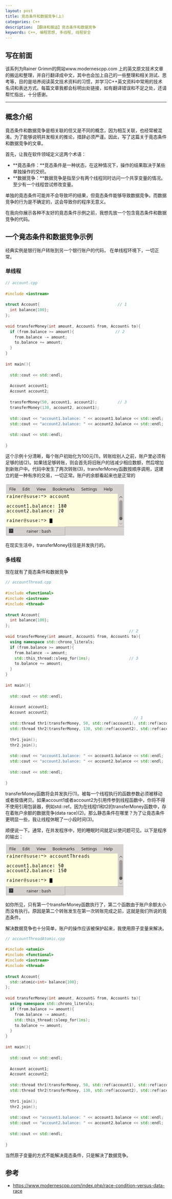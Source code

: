 ```yaml
---
layout: post
title: 竞态条件和数据竞争(上)
categories: C++
description: 【翻译和搬运】竞态条件和数据竞争
keywords: C++, 编程思想, 多线程, 线程安全
---
```

## 写在前面

该系列为Rainer Grimm的网站www.modernescpp.com 上的英文原文技术文章的搬运和整理，并自行翻译成中文，其中也会加上自己的一些整理和相关测试、思考等，目的是培养阅读英文技术资料的习惯，并学习C++英文资料中常用的技术名词和表达方式。每篇文章我都会标明出处链接，如有翻译错误和不足之处，还请帮忙指出，十分感谢。

------



## 概念介绍

竟态条件和数据竞争是相关联的但又是不同的概念，因为相互关联，也经常被混淆。为了能够说明并发相关的推论，措辞必须严谨。因此，写了这篇关于竟态条件和数据竞争的文章。

首先，让我在软件领域定义这两个术语：

- **竟态条件：**竞态条件是一种状态，在这种情况下，操作的结果取决于某些单独操作的交织。
- **数据竞争：**数据竞争是指至少有两个线程同时访问一个共享变量的情况。至少有一个线程尝试修改变量。

单独的竟态条件可能并不会导致坏的结果，但竟态条件能够导致数据竞争。而数据竞争的行为是不确定的，这会导致你的程序无意义。

在我向你展示各种不友好的竟态条件示例之前，我想先放一个包含竟态条件和数据竞争的代码。

## 一个竟态条件和数据竞争示例

经典实例是银行账户转账到另一个银行账户的代码， 在单线程环境下，一切正常。

### 单线程

```c++
// account.cpp

#include <iostream>

struct Account{                                  // 1
  int balance{100};
};

void transferMoney(int amount, Account& from, Account& to){
  if (from.balance >= amount){                  // 2
    from.balance -= amount;                    
    to.balance += amount;
  }
}

int main(){
  
  std::cout << std::endl;

  Account account1;
  Account account2;

  transferMoney(50, account1, account2);         // 3
  transferMoney(130, account2, account1);
  
  std::cout << "account1.balance: " << account1.balance << std::endl;
  std::cout << "account2.balance: " << account2.balance << std::endl;
  
  std::cout << std::endl;

}
```
这个示例十分清晰，每个账户初始化为100元(1)。转账给别人之前，账户里必须有足够的钱(2)。如果钱足够转账，则会首先将旧账户的钱减少相应数额，然后增加到新账户中。代码中发生了两次转账(3)，transferMoney函数按顺序调用，这建立的是一种有序的交易，一切正常。账户的余额看起来也是正常的

![cpp_0001](/images/posts/c++/cpp_0001.png)

在现实生活中，transferMoney往往是并发执行的。

### 多线程

现在就有了竟态条件和数据竞争

```c++
// accountThread.cpp

#include <functional>
#include <iostream>
#include <thread>

struct Account{
  int balance{100};
};
                                                      // 2
void transferMoney(int amount, Account& from, Account& to){
  using namespace std::chrono_literals;
  if (from.balance >= amount){
    from.balance -= amount;  
    std::this_thread::sleep_for(1ns);                 // 3
    to.balance += amount;
  }
}

int main(){
  
  std::cout << std::endl;

  Account account1;
  Account account2;
                                                        // 1
  std::thread thr1(transferMoney, 50, std::ref(account1), std::ref(account2));
  std::thread thr2(transferMoney, 130, std::ref(account2), std::ref(account1));
  
  thr1.join();
  thr2.join();

  std::cout << "account1.balance: " << account1.balance << std::endl;
  std::cout << "account2.balance: " << account2.balance << std::endl;
  
  std::cout << std::endl;

}
```

transferMoney函数将会并发执行(1)。被每一个线程执行的函数参数必须被移动或者按值拷贝。如果account1或者account2为引用传参到线程函数中，你将不得不使用引用包装器，例如std::ref。因为在线程t1和t2的transferMoney函数中，存在着账户余额的数据竞争(data race)(2)。那么静态条件在哪里？为了让竟态条件更明显一些，我让线程休眠了一小段时间(3)。

顺便说一下。通常，在并发程序中，短的睡眠时间就足以使问题可见。以下是程序的输出：

![cpp_0002](/images/posts/c++/cpp_0002.png)

如你所见，只有第一个transferMoney函数执行了，第二个函数由于账户余额太小而没有执行。原因是第二个转账发生在第一次转账完成之前，这就是我们所说的竟态条件。

解决数据竞争也十分简单，账户的操作应该被保护起来，我使用原子变量来解决。

```c++
// accountThreadAtomic.cpp

#include <atomic>
#include <functional>
#include <iostream>
#include <thread>

struct Account{
  std::atomic<int> balance{100};
};

void transferMoney(int amount, Account& from, Account& to){
  using namespace std::chrono_literals;
  if (from.balance >= amount){
    from.balance -= amount;  
    std::this_thread::sleep_for(1ns);
    to.balance += amount;
  }
}

int main(){
  
  std::cout << std::endl;

  Account account1;
  Account account2;
  
  std::thread thr1(transferMoney, 50, std::ref(account1), std::ref(account2));
  std::thread thr2(transferMoney, 130, std::ref(account2), std::ref(account1));
  
  thr1.join();
  thr2.join();

  std::cout << "account1.balance: " << account1.balance << std::endl;
  std::cout << "account2.balance: " << account2.balance << std::endl;
  
  std::cout << std::endl;

}
```

当然原子变量的方式不能解决竟态条件，只是解决了数据竞争。



## 参考

- https://www.modernescpp.com/index.php/race-condition-versus-data-race
